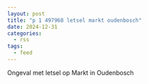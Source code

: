 ```yaml
---
layout: post
title: "p 1 497968 letsel markt oudenbosch"
date: 2024-12-31
categories: 
  - rss
tags: 
  - feed
---
```


Ongeval met letsel op Markt in Oudenbosch
